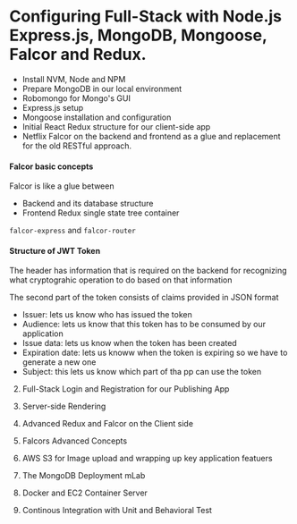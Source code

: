 # Configuring Full-Stack with Node.js Express.js, MongoDB, Mongoose, Falcor and Redux.

- Install NVM, Node and NPM
- Prepare MongoDB in our local environment
- Robomongo for Mongo's GUI
- Express.js setup
- Mongoose installation and configuration
- Initial React Redux structure for our client-side app
- Netflix Falcor on the backend and frontend as a glue and replacement for the old RESTful approach.

#### Falcor basic concepts

Falcor is like a glue between 

- Backend and its database structure 
- Frontend Redux single state tree container

`falcor-express` and `falcor-router`

#### Structure of JWT Token

The header has information that is required on the backend for recognizing what cryptograhic operation to do based on that information

The second part of the token consists of claims provided in JSON format

- Issuer: lets us know who has issued the token
- Audience: lets us know that this token has to be consumed by our application
- Issue data: lets us know when the token has been created
- Expiration date: lets us knoww when the token is expiring so we have to generate a new one
- Subject: this lets us know which part of tha pp can use the token


2. Full-Stack Login and Registration for our Publishing App

3. Server-side Rendering

4. Advanced Redux and Falcor on the Client side


5. Falcors Advanced Concepts

6. AWS S3 for Image upload and wrapping up key application featuers

7. The MongoDB Deployment mLab

8. Docker and EC2 Container Server

9. Continous Integration with Unit and Behavioral Test